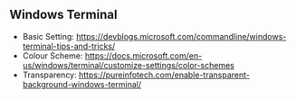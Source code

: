 ## Windows Terminal
- Basic Setting: https://devblogs.microsoft.com/commandline/windows-terminal-tips-and-tricks/
- Colour Scheme: https://docs.microsoft.com/en-us/windows/terminal/customize-settings/color-schemes
- Transparency: https://pureinfotech.com/enable-transparent-background-windows-terminal/
